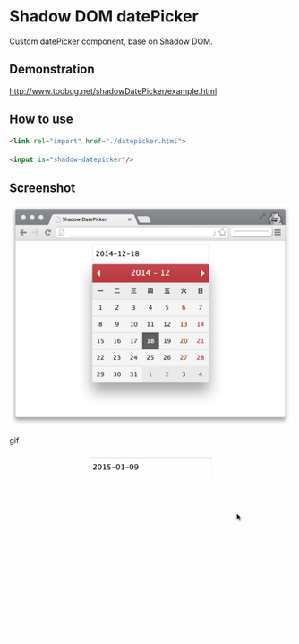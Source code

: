 # Shadow DOM datePicker

Custom datePicker component, base on Shadow DOM.

## Demonstration

<http://www.toobug.net/shadowDatePicker/example.html>

## How to use

```html
<link rel="import" href="./datepicker.html">

<input is="shadow-datepicker"/>
```

## Screenshot

![screenshot](assets/screenshot.png)

gif

![screenshot](assets/screenshot.gif)